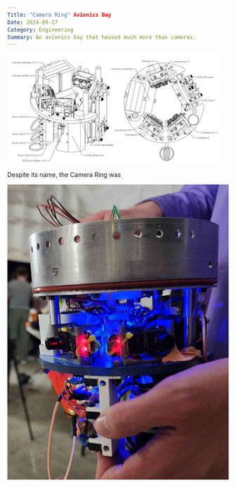 ```yaml
---
Title: "Camera Ring" Avionics Bay
Date: 2024-09-17
Category: Engineering
Summary: An avionics bay that housed much more than cameras. 
---
```


![Camera ring drawing](images/camera-ring-drawing.png)

Despite its name, the Camera Ring was 

![Assembled camera ring](images/assembled-camera-ring.jpg)
